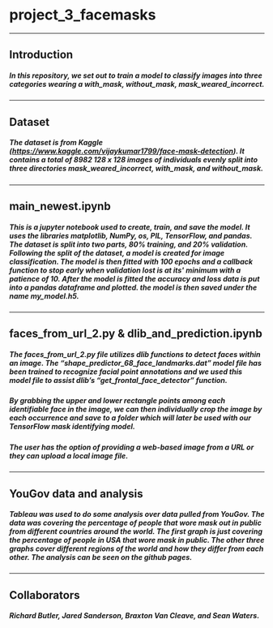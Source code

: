 # project_3_facemasks

----
## Introduction
##### In this repository, we set out to train a model to classify images into three categories wearing a with_mask, without_mask, mask_weared_incorrect.

----
## Dataset
##### The dataset is from Kaggle (https://www.kaggle.com/vijaykumar1799/face-mask-detection). It contains a total of 8982 128 x 128 images of individuals evenly split into three directories mask_weared_incorrect, with_mask, and without_mask.

----
## main_newest.ipynb
##### This is a jupyter notebook used to create, train, and save the model. It uses the libraries matplotlib, NumPy, os, PIL, TensorFlow, and pandas. The dataset is split into two parts, 80% training, and 20% validation. Following the split of the dataset, a model is created for image classification. The model is then fitted with 100 epochs and a callback function to stop early when validation lost is at its' minimum with a patience of 10. After the model is fitted the accuracy and loss data is put into a pandas dataframe and plotted. the model is then saved under the name my_model.h5.

----
## faces_from_url_2.py &  dlib_and_prediction.ipynb
##### The faces_from_url_2.py file utilizes dlib functions to detect faces within an image. The “shape_predictor_68_face_landmarks.dat” model file has been trained to recognize facial point annotations and we used this model file to assist dlib’s “get_frontal_face_detector” function.
##### By grabbing the upper and lower rectangle points among each identifiable face in the image, we can then individually crop the image by each occurrence and save to a folder which will later be used with our TensorFlow mask identifying model.
##### The user has the option of providing a web-based image from a URL or they can upload a local image file.

----
## YouGov data and analysis
##### Tableau was used to do some analysis over data pulled from YouGov. The data was covering the percentage of people that wore mask out in public from different countries around the world. The first graph is just covering the percentage of people in USA that wore mask in public. The other three graphs cover different regions of the world and how they differ from each other. The analysis can be seen on the github pages.

----
## Collaborators
##### Richard Butler, Jared Sanderson, Braxton Van Cleave, and Sean Waters.